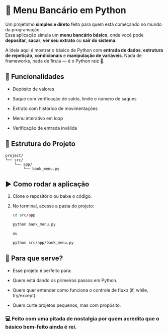 # 🏦 Menu Bancário em Python

Um projetinho **simples e direto** feito para quem está começando no mundo da programação.  
Essa aplicação simula um **menu bancário básico**, onde você pode **depositar**, **sacar**, **ver seu extrato** ou **sair do sistema**.

A ideia aqui é mostrar o básico de Python com **entrada de dados**, **estrutura de repetição**, **condicionais** e **manipulação de variáveis**. Nada de frameworks, nada de firula — é o Python raiz 🐍.

## 🚀 Funcionalidades

- Depósito de valores

- Saque com verificação de saldo, limite e número de saques

- Extrato com histórico de movimentações

- Menu interativo em loop

- Verificação de entrada inválida

## 📁 Estrutura do Projeto

```
project/
└── src/
    └── app/
        └── bank_menu.py

```

## ▶️ Como rodar a aplicação

1. Clone o repositório ou baixe o código.
2. No terminal, acesse a pasta do projeto:

   ```bash
   cd src/app

   python bank_menu.py

   ou

   python src/app/bank_menu.py
   ```

## 🧠 Para que serve?

- Esse projeto é perfeito para:

- Quem está dando os primeiros passos em Python.

- Quem quer entender como funciona o controle de fluxo (if, while, try/except).

- Quem curte projetos pequenos, mas com propósito.

### 💻 Feito com uma pitada de nostalgia por quem acredita que o básico bem-feito ainda é rei.
